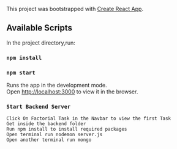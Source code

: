 This project was bootstrapped with [Create React App](https://github.com/facebook/create-react-app).

## Available Scripts

In the project directory,run:

### `npm install`
### `npm start`

Runs the app in the development mode.<br />
Open [http://localhost:3000](http://localhost:3000) to view it in the browser.


### `Start Backend Server`


    Click On Factorial Task in the Navbar to view the first Task
    Get inside the backend folder
    Run npm install to install required packages
    Open terminal run nodemon server.js
    Open another terminal run mongo


